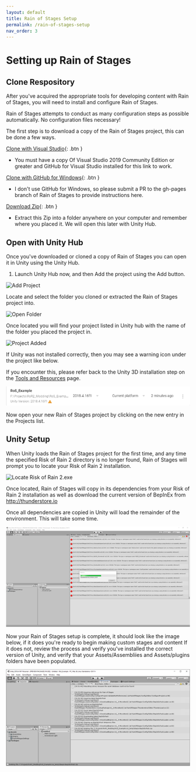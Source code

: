 ```yaml
---
layout: default
title: Rain of Stages Setup
permalink: /rain-of-stages-setup
nav_order: 3
---
```


# Setting up Rain of Stages


## Clone Respository

After you've acquired the appropriate tools for developing content with Rain of Stages, you will need to install and configure Rain of Stages.

Rain of Stages attempts to conduct as many configuration steps as possible automatically. No configuration files necessary!

The first step is to download a copy of the Rain of Stages project, this can be done a few ways.

[Clone with Visual Studio](git-client://clone?repo=https://github.com/PassivePicasso/Rain-of-Stages){: .btn }
  * You must have a copy Of Visual Studio 2019 Community Edition or greater and GitHub for Visual Studio installed for this link to work.

[Clone with GitHub for Windows](github-windows://openRepo/https://github.com/PassivePicasso/Rain-of-Stages){: .btn }
  * I don't use GitHub for Windows, so please submit a PR to the gh-pages branch of Rain of Stages to provide instructions here.

[Download Zip](https://github.com/PassivePicasso/Rain-of-Stages/archive/master.zip){: .btn }
  * Extract this Zip into a folder anywhere on your computer and remember where you placed it.  We will open this later with Unity Hub.


## Open with Unity Hub

Once you've downloaded or cloned a copy of Rain of Stages you can open it in Unity using the Unity Hub.

1. Launch Unity Hub now, and then Add the project using the Add button.

![Add Project](art/add-project.png)

Locate and select the folder you cloned or extracted the Rain of Stages project into.

![Open Folder](art/locate-project.png)

Once located you will find your project listed in Unity hub with the name of the folder you placed the project in.

![Project Added](art/added-project.png)

If Unity was not installed correctly, then you may see a warning icon under the project like below.

If you encounter this, please refer back to the Unity 3D installation step on the [Tools and Resources](./tools-and-resources#unity3d) page.

![Unity Version Warning](art/unity-version-warning.png)

Now open your new Rain of Stages project by clicking on the new entry in the Projects list.

## Unity Setup

When Unity loads the Rain of Stages project for the first time, and any time the specified Risk of Rain 2 directory is no longer found, Rain of Stages will prompt you to locate your Risk of Rain 2 installation.

![Locate Risk of Rain 2.exe](art/locate-ror2-exe.png)

Once located, Rain of Stages will copy in its dependencies from your Risk of Rain 2 installation as well as download the current version of BepInEx from http://thunderstore.io

Once all dependencies are copied in Unity will load the remainder of the environment.  This will take some time.

![Loading Dependencies](art/loading-dependencies.png)

Now your Rain of Stages setup is complete, it should look like the image below, if it does you're ready to begin making custom stages and content
If it does not, review the process and verify you've installed the correct version of Unity, and verify that your Assets/Assembliies and Assets/plugins folders have been populated.

![Setup Complete](art/setup-complete.png)